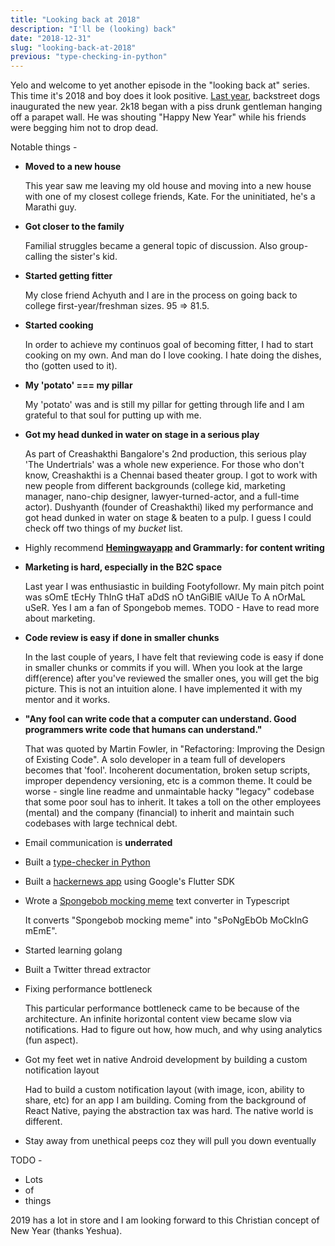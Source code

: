 ```yaml
---
title: "Looking back at 2018"
description: "I'll be (looking) back"
date: "2018-12-31"
slug: "looking-back-at-2018"
previous: "type-checking-in-python"
---
```


Yelo and welcome to yet another episode in the "looking back at" series. This time it's 2018 and boy does it look positive. [Last year](/looking-back-at-2017/), backstreet dogs inaugurated the new year. 2k18 began with a piss drunk gentleman hanging off a parapet wall. He was shouting "Happy New Year" while his friends were begging him not to drop dead.

Notable things - 

- **Moved to a new house**

    This year saw me leaving my old house and moving into a new house with one of my closest college friends, Kate. For the uninitiated, he's a Marathi guy.

- **Got closer to the family**

    Familial struggles became a general topic of discussion. Also group-calling the sister's kid.

- **Started getting fitter**

    My close friend Achyuth and I are in the process on going back to college first-year/freshman sizes. 95 => 81.5.

- **Started cooking**

    In order to achieve my continuos goal of becoming fitter, I had to start cooking on my own. And man do I love cooking. I hate doing the dishes, tho (gotten used to it).

- **My 'potato' === my pillar**

    My 'potato' was and is still my pillar for getting through life and I am grateful to that soul for putting up with me.

- **Got my head dunked in water on stage in a serious play**

    As part of Creashakthi Bangalore's 2nd production, this serious play 'The Undertrials' was a whole new experience. For those who don't know, Creashakthi is a Chennai based theater group. I got to work with new people from different backgrounds (college kid, marketing manager, nano-chip designer, lawyer-turned-actor, and a full-time actor). Dushyanth (founder of Creashakthi) liked my performance and got head dunked in water on stage & beaten to a pulp. I guess I could check off two things of my *bucket* list.

- Highly recommend **[Hemingwayapp](http://www.hemingwayapp.com/) and Grammarly: for content writing**

- **Marketing is hard, especially in the B2C space**

    Last year I was enthusiastic in building Footyfollowr. My main pitch point was sOmE tEcHy ThInG tHaT aDdS nO tAnGiBlE vAlUe To A nOrMaL uSeR. Yes I am a fan of Spongebob memes. TODO - Have to read more about marketing.

- **Code review is easy if done in smaller chunks**

    In the last couple of years, I have felt that reviewing code is easy if done in smaller chunks or commits if you will. When you look at the large diff(erence) after you've reviewed the smaller ones, you will get the big picture. This is not an intuition alone. I have implemented it with my mentor and it works.

- **"Any fool can write code that a computer can understand. Good programmers write code that humans can understand."**

    That was quoted by Martin Fowler, in "Refactoring: Improving the Design of Existing Code". A solo developer in a team full of developers becomes that 'fool'. Incoherent documentation, broken setup scripts, improper dependency versioning, etc is a common theme. It could be worse - single line readme and unmaintable hacky "legacy" codebase that some poor soul has to inherit. It takes a toll on the other employees (mental) and the company (financial) to inherit and maintain such codebases with large technical debt.

- Email communication is **underrated**

- Built a [type-checker in Python](/type-checking-in-python/)

- Built a [hackernews app](https://github.com/onstash/hackernews) using Google's Flutter SDK

- Wrote a [Spongebob mocking meme](https://knowyourmeme.com/memes/mocking-spongebob) text converter in Typescript

    It converts "Spongebob mocking meme" into "sPoNgEbOb MoCkInG mEmE".

- Started learning golang

- Built a Twitter thread extractor

- Fixing performance bottleneck

    This particular performance bottleneck came to be because of the architecture. An infinite horizontal content view became slow via notifications. Had to figure out how, how much, and why using analytics (fun aspect).

- Got my feet wet in native Android development by building a custom notification layout

    Had to build a custom notification layout (with image, icon, ability to share, etc) for an app I am building. Coming from the background of React Native, paying the abstraction tax was hard. The native world is different.

- Stay away from unethical peeps coz they will pull you down eventually

TODO - 

- Lots
- of
- things

2019 has a lot in store and I am looking forward to this Christian concept of New Year (thanks Yeshua).